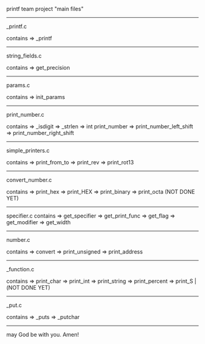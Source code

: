 printf team project
"main files"


---------------

_printf.c

contains =>   _printf

---------------

string_fields.c

contains => get_precision

---------------

params.c

contains => init_params

---------------

print_number.c

contains => _isdigit
	 => _strlen
	 => int print_number
	 => print_number_left_shift
	 => print_number_right_shift

---------------

simple_printers.c

contains => print_from_to
	 => print_rev
	 => print_rot13

---------------

convert_number.c

contains => print_hex
	 => print_HEX
	 => print_binary
	 => print_octa
(NOT DONE YET)

---------------

specifier.c
contains => get_specifier
	 => get_print_func
	 => get_flag
 	 => get_modifier
 	 => get_width

---------------

number.c

contains => convert
	 => print_unsigned
 	 => print_address

---------------

_function.c

contains => print_char
	 => print_int
         => print_string
         => print_percent
         => print_S
|(NOT DONE YET)

---------------

_put.c

contains => _puts
	 => _putchar

*********************************************
may God be with you. Amen!

